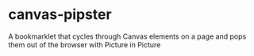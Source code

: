 # canvas-pipster
A bookmarklet that cycles through Canvas elements on a page and pops them out of the browser with Picture in Picture
